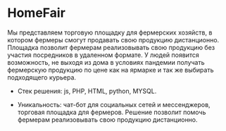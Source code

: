 # HomeFair

Мы представляем торговую площадку для фермерских хозяйств, в котором фермеры смогут продавать свою продукцию дистанционно.
	Площадка позволит фермерам реализовывать свою продукцию без участия посредников в удаленном формате. У людей появится возможность, не выходя из дома в условиях пандемии получать фермерскую продукцию по цене как на ярмарке и так же выбирать подходящего курьера.
  
- Стек решения: js, PHP, HTML, python, MYSQL.

- Уникальность: чат-бот для социальных сетей и мессенджеров, торговая площадка для фермеров. Решение позволит помочь фермерам реализовывать свою продукцию дистанционно.
